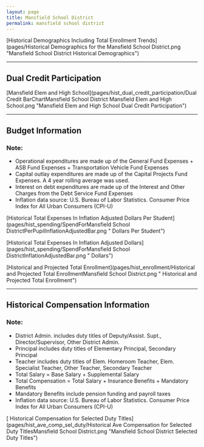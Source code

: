 ```yaml
---
layout: page
title: Mansfield School District
permalink: mansfield school district
---
```



[Historical Demographics Including Total Enrollment Trends](pages/Historical Demographics for the Mansfield School District.png "Mansfield School District Historical Demographics")

___

## Dual Credit Participation

[Mansfield Elem and High School](pages/hist_dual_credit_participation/Dual Credit BarChartMansfield School District Mansfield Elem and High School.png "Mansfield Elem and High School Dual Credit Participation")


___

## Budget Information
### Note:
- Operational expenditures are made up of the General Fund Expenses + ASB Fund Expenses + Transportation Vehicle Fund Expenses
- Capital outlay expenditures are made up of the Capital Projects Fund Expenses. A 4 year rolling average was used.
- Interest on debt expenditures are made up of the Interest and Other Charges from the Debt Service Fund Expenses
- Inflation data source: U.S. Bureau of Labor Statistics. Consumer Price Index for All Urban Consumers (CPI-U)

[Historical Total Expenses In Inflation Adjusted Dollars Per Student](pages/hist_spending/SpendForMansfield School DistrictPerPupilInflationAdjustedBar.png " Dollars Per Student")

[Historical Total Expenses In Inflation Adjusted Dollars](pages/hist_spending/SpendForMansfield School DistrictInflationAdjustedBar.png " Dollars")

[Historical and Projected Total Enrollment](pages/hist_enrollment/Historical and Projected Total EnrollmentMansfield School District.png " Historical and Projected Total Enrollment")


___

## Historical Compensation Information
### Note:
- District Admin. includes duty titles of Deputy/Assist. Supt., Director/Supervisor, Other District Admin.
- Principal includes duty titles of Elementary Principal, Secondary Principal
- Teacher includes duty titles of Elem. Homeroom Teacher, Elem. Specialist Teacher, Other Teacher, Secondary Teacher
- Total Salary = Base Salary + Supplemental Salary
- Total Compensation = Total Salary + Insurance Benefits + Mandatory Benefits
- Mandatory Benefits include pension funding and payroll taxes
- Inflation data source: U.S. Bureau of Labor Statistics. Consumer Price Index for All Urban Consumers (CPI-U)

[ Historical Compensation for Selected Duty Titles](pages/hist_ave_comp_sel_duty/Historical Ave Compensation for Selected Duty TitlesMansfield School District.png "Mansfield School District Selected Duty Titles")

